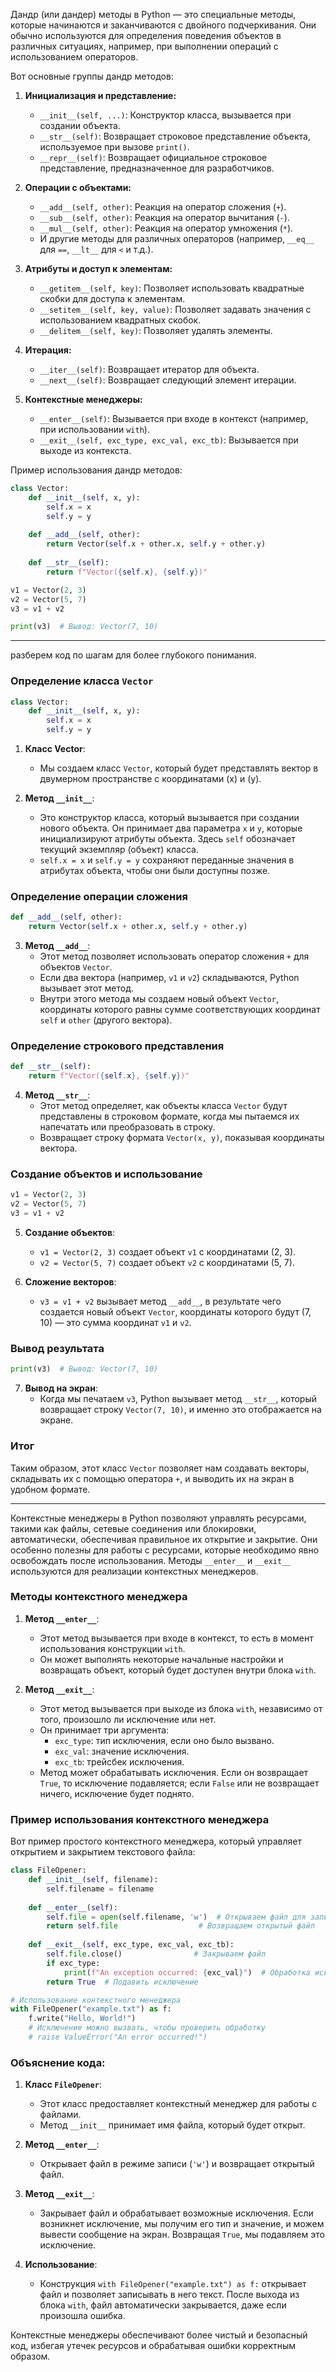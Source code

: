 Дандр (или дандер) методы в Python — это специальные методы, которые начинаются и заканчиваются с двойного подчеркивания. Они обычно используются для определения поведения объектов в различных ситуациях, например, при выполнении операций с использованием операторов.

Вот основные группы дандр методов:

1. **Инициализация и представление:**
   - `__init__(self, ...)`: Конструктор класса, вызывается при создании объекта.
   - `__str__(self)`: Возвращает строковое представление объекта, используемое при вызове `print()`.
   - `__repr__(self)`: Возвращает официальное строковое представление, предназначенное для разработчиков.

2. **Операции с объектами:**
   - `__add__(self, other)`: Реакция на оператор сложения (`+`).
   - `__sub__(self, other)`: Реакция на оператор вычитания (`-`).
   - `__mul__(self, other)`: Реакция на оператор умножения (`*`).
   - И другие методы для различных операторов (например, `__eq__` для `==`, `__lt__` для `<` и т.д.).

3. **Атрибуты и доступ к элементам:**
   - `__getitem__(self, key)`: Позволяет использовать квадратные скобки для доступа к элементам.
   - `__setitem__(self, key, value)`: Позволяет задавать значения с использованием квадратных скобок.
   - `__delitem__(self, key)`: Позволяет удалять элементы.

4. **Итерация:**
   - `__iter__(self)`: Возвращает итератор для объекта.
   - `__next__(self)`: Возвращает следующий элемент итерации.

5. **Контекстные менеджеры:**
   - `__enter__(self)`: Вызывается при входе в контекст (например, при использовании `with`).
   - `__exit__(self, exc_type, exc_val, exc_tb)`: Вызывается при выходе из контекста.

Пример использования дандр методов:

```python
class Vector:
    def __init__(self, x, y):
        self.x = x
        self.y = y
        
    def __add__(self, other):
        return Vector(self.x + other.x, self.y + other.y)
    
    def __str__(self):
        return f"Vector({self.x}, {self.y})"

v1 = Vector(2, 3)
v2 = Vector(5, 7)
v3 = v1 + v2

print(v3)  # Вывод: Vector(7, 10)
```



________________________________________________
разберем код по шагам для более глубокого понимания.

### Определение класса `Vector`

```python
class Vector:
    def __init__(self, x, y):
        self.x = x
        self.y = y
```

1. **Класс Vector**:
   - Мы создаем класс `Vector`, который будет представлять вектор в двумерном пространстве с координатами \(x\) и \(y\).

2. **Метод `__init__`**:
   - Это конструктор класса, который вызывается при создании нового объекта. Он принимает два параметра `x` и `y`, которые инициализируют атрибуты объекта. Здесь `self` обозначает текущий экземпляр (объект) класса.
   - `self.x = x` и `self.y = y` сохраняют переданные значения в атрибутах объекта, чтобы они были доступны позже.

### Определение операции сложения

```python
def __add__(self, other):
    return Vector(self.x + other.x, self.y + other.y)
```

3. **Метод `__add__`**:
   - Этот метод позволяет использовать оператор сложения `+` для объектов `Vector`.
   - Если два вектора (например, `v1` и `v2`) складываются, Python вызывает этот метод.
   - Внутри этого метода мы создаем новый объект `Vector`, координаты которого равны сумме соответствующих координат `self` и `other` (другого вектора).

### Определение строкового представления

```python
def __str__(self):
    return f"Vector({self.x}, {self.y})"
```

4. **Метод `__str__`**:
   - Этот метод определяет, как объекты класса `Vector` будут представлены в строковом формате, когда мы пытаемся их напечатать или преобразовать в строку.
   - Возвращает строку формата `Vector(x, y)`, показывая координаты вектора.

### Создание объектов и использование

```python
v1 = Vector(2, 3)
v2 = Vector(5, 7)
v3 = v1 + v2
```

5. **Создание объектов**:
   - `v1 = Vector(2, 3)` создает объект `v1` с координатами (2, 3).
   - `v2 = Vector(5, 7)` создает объект `v2` с координатами (5, 7).

6. **Сложение векторов**:
   - `v3 = v1 + v2` вызывает метод `__add__`, в результате чего создается новый объект `Vector`, координаты которого будут (7, 10) — это сумма координат `v1` и `v2`.

### Вывод результата

```python
print(v3)  # Вывод: Vector(7, 10)
```

7. **Вывод на экран**:
   - Когда мы печатаем `v3`, Python вызывает метод `__str__`, который возвращает строку `Vector(7, 10)`, и именно это отображается на экране.

### Итог

Таким образом, этот класс `Vector` позволяет нам создавать векторы, складывать их с помощью оператора `+`, и выводить их на экран в удобном формате. 

_________________________
Контекстные менеджеры в Python позволяют управлять ресурсами, такими как файлы, сетевые соединения или блокировки, автоматически, обеспечивая правильное их открытие и закрытие. Они особенно полезны для работы с ресурсами, которые необходимо явно освобождать после использования. Методы `__enter__` и `__exit__` используются для реализации контекстных менеджеров.

### Методы контекстного менеджера

1. **Метод `__enter__`**:
   - Этот метод вызывается при входе в контекст, то есть в момент использования конструкции `with`.
   - Он может выполнять некоторые начальные настройки и возвращать объект, который будет доступен внутри блока `with`.

2. **Метод `__exit__`**:
   - Этот метод вызывается при выходе из блока `with`, независимо от того, произошло ли исключение или нет.
   - Он принимает три аргумента:
     - `exc_type`: тип исключения, если оно было вызвано.
     - `exc_val`: значение исключения.
     - `exc_tb`: трейсбек исключения.
   - Метод может обрабатывать исключения. Если он возвращает `True`, то исключение подавляется; если `False` или не возвращает ничего, исключение будет поднято.

### Пример использования контекстного менеджера

Вот пример простого контекстного менеджера, который управляет открытием и закрытием текстового файла:

```python
class FileOpener:
    def __init__(self, filename):
        self.filename = filename
    
    def __enter__(self):
        self.file = open(self.filename, 'w')  # Открываем файл для записи
        return self.file                  # Возвращаем открытый файл
    
    def __exit__(self, exc_type, exc_val, exc_tb):
        self.file.close()                # Закрываем файл
        if exc_type:
            print(f"An exception occurred: {exc_val}")  # Обработка исключения (если есть)
        return True  # Подавить исключение

# Использование контекстного менеджера
with FileOpener("example.txt") as f:
    f.write("Hello, World!")
    # Исключение можно вызвать, чтобы проверить обработку
    # raise ValueError("An error occurred!")
```

### Объяснение кода:

1. **Класс `FileOpener`**:
   - Этот класс предоставляет контекстный менеджер для работы с файлами.
   - Метод `__init__` принимает имя файла, который будет открыт.

2. **Метод `__enter__`**:
   - Открывает файл в режиме записи (`'w'`) и возвращает открытый файл.

3. **Метод `__exit__`**:
   - Закрывает файл и обрабатывает возможные исключения. Если возникнет исключение, мы получим его тип и значение, и можем вывести сообщение на экран. Возвращая `True`, мы подавляем это исключение.

4. **Использование**:
   - Конструкция `with FileOpener("example.txt") as f:` открывает файл и позволяет записывать в него текст. После выхода из блока `with`, файл автоматически закрывается, даже если произошла ошибка.

Контекстные менеджеры обеспечивают более чистый и безопасный код, избегая утечек ресурсов и обрабатывая ошибки корректным образом. 
